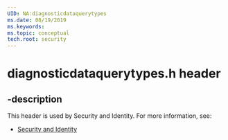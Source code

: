 ```yaml
---
UID: NA:diagnosticdataquerytypes
ms.date: 08/19/2019
ms.keywords: 
ms.topic: conceptual
tech.root: security
---
```


# diagnosticdataquerytypes.h header


## -description


This header is used by Security and Identity. For more information, see:

- [Security and Identity](../_security/index.md)

